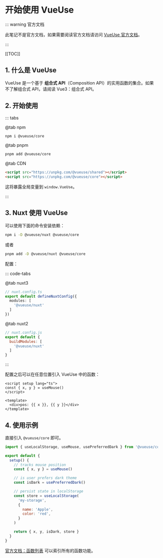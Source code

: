 # 开始使用 VueUse

::: warning 官方文档

此笔记不是官方文档，如果需要阅读官方文档请访问 [VueUse 官方文档](https://vueuse.org/guide/)。

:::

[[TOC]]

## 1. 什么是 VueUse

VueUse 是一个基于 **组合式 API**（Composition API）的实用函数的集合。如果不了解组合式 API，请阅读 Vue3：组合式 API。

## 2. 开始使用

::: tabs

@tab npm

```bash
npm i @vueuse/core
```

@tab pnpm

```bash
pnpm add @vueuse/core
```

@tab CDN

```html
<script src="https://unpkg.com/@vueuse/shared"></script>
<script src="https://unpkg.com/@vueuse/core"></script>
```

这将暴露全局变量到 `window.VueUse`。

:::

## 3. Nuxt 使用 VueUse

可以使用下面的命令安装依赖：

```bash
npm i -D @vueuse/nuxt @vueuse/core
```

或者

```bash
pnpm add -D @vueuse/nuxt @vueuse/core
```

配置：

::: code-tabs

@tab nuxt3

```ts
// nuxt.config.ts
export default defineNuxtConfig({
  modules: [
    '@vueuse/nuxt'
  ]
})
```

@tab nuxt2

```js
// nuxt.config.js
export default {
  buildModules: [
    '@vueuse/nuxt'
  ]
}
```

:::

配置之后可以在任意位置引入 VueUse 中的函数：

```vue
<script setup lang="ts">
const { x, y } = useMouse()
</script>

<template>
  <div>pos: {{ x }}, {{ y }}</div>
</template>
```

## 4. 使用示例

直接引入 `@vueuse/core` 即可。

```js
import { useLocalStorage, useMouse, usePreferredDark } from '@vueuse/core'

export default {
  setup() {
    // tracks mouse position
    const { x, y } = useMouse()

    // is user prefers dark theme
    const isDark = usePreferredDark()

    // persist state in localStorage
    const store = useLocalStorage(
      'my-storage',
      {
        name: 'Apple',
        color: 'red',
      }
    )

    return { x, y, isDark, store }
  }
}
```

[官方文档：函数列表](https://vueuse.org/functions.html) 可以索引所有的函数功能。

